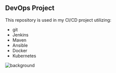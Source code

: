 ## DevOps Project

This repository is used in my CI/CD project utilizing:

* git
* Jenkins
* Maven
* Ansible
* Docker
* Kubernetes

![background](https://github.com/dhrvanesch/Java-App/assets/13959713/b7a0bb0c-34fb-4129-b88b-b335a3feacb8)

